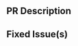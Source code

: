 <!-- Thanks for sending a pull request! Please check out our contribution guidelines: -->
<!-- https://github.com/PegaSysEng/discv5/blob/master/CONTRIBUTING.md -->

## PR Description

## Fixed Issue(s)
<!-- Please link to fixed issue(s) here using format: fixes #<issue number> -->
<!-- Example: "fixes #2" -->
